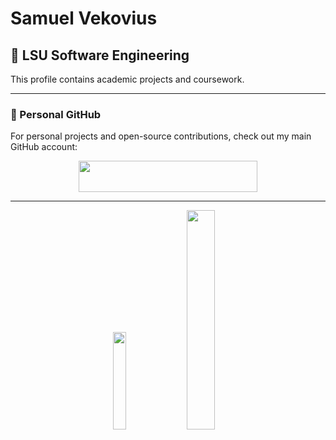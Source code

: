 # Samuel Vekovius

## 🐯 LSU Software Engineering

This profile contains academic projects and coursework.


---

### 🔗 Personal GitHub

For personal projects and open-source contributions, check out my main GitHub account:

  
<div align="center">
<a href="https://github.com/vekovius">
  <img src="https://img.shields.io/badge/GitHub-vekovius-181717?style=for-the-badge&logo=github&logoColor=white" width="286" height="49.4">
</a>
</div>

---

<div align="center">
  
<!-- LSU Colors -->
<img src="https://img.shields.io/badge/LSU-%23461D7C?style=for-the-badge" width="20%">
<img src="https://img.shields.io/badge/Tigers-%23FDD023?style=for-the-badge" width="30%">

</div>
